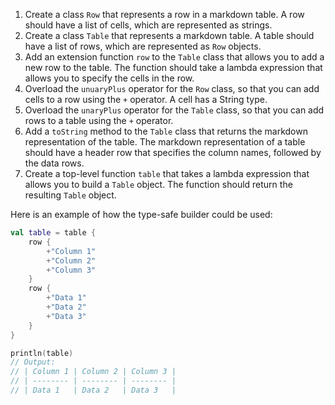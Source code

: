 1.  Create a class `Row` that represents a row in a markdown table. A row should have a list of cells, which are represented as strings.
2.  Create a class `Table` that represents a markdown table. A table should have a list of rows, which are represented as `Row` objects.
3.  Add an extension function `row` to the `Table` class that allows you to add a new row to the table. The function should take a lambda expression that allows you to specify the cells in the row.
4.  Overload the `unuaryPlus` operator for the `Row` class, so that you can add cells to a row using the `+` operator. A cell has a String type.
5.  Overload the `unaryPlus` operator for the `Table` class, so that you can add rows to a table using the `+` operator.
6.  Add a `toString` method to the `Table` class that returns the markdown representation of the table. The markdown representation of a table should have a header row that specifies the column names, followed by the data rows.
7.  Create a top-level function `table` that takes a lambda expression that allows you to build a `Table` object. The function should return the resulting `Table` object.

Here is an example of how the type-safe builder could be used:

```kotlin
val table = table {
    row {
        +"Column 1"
        +"Column 2"
        +"Column 3"
    }
    row {
        +"Data 1"
        +"Data 2"
        +"Data 3"
    }
}

println(table)
// Output:
// | Column 1 | Column 2 | Column 3 |
// | -------- | -------- | -------- |
// | Data 1   | Data 2   | Data 3   |
```
